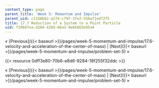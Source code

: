 ```yaml
---
content_type: page
parent_title: 'Week 5: Momentum and Impulse'
parent_uid: c1168b62-a27d-cf9f-3fe2-550af1ed72f5
title: 17.7 Reduction of a System to a Point Particle
uid: f28687ea-d20d-420d-06a3-9e668b5b95a4
---
```


« [Previous]({{< baseurl >}}/pages/week-5-momentum-and-impulse/17.6-velocity-and-acceleration-of-the-center-of-mass) | [Next]({{< baseurl >}}/pages/week-5-momentum-and-impulse/problem-set-5) »

{{< resource 0dff3e80-70b6-e8d6-9284-18f255f32ddc >}}

« [Previous]({{< baseurl >}}/pages/week-5-momentum-and-impulse/17.6-velocity-and-acceleration-of-the-center-of-mass) | [Next]({{< baseurl >}}/pages/week-5-momentum-and-impulse/problem-set-5) »